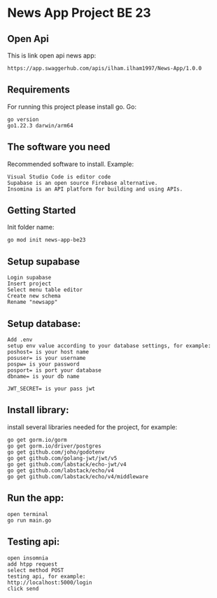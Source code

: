 # News App Project BE 23

## Open Api 
This is link open api news app:
```
https://app.swaggerhub.com/apis/ilham.ilham1997/News-App/1.0.0
```

## Requirements
For running this project please install go. Go:
```
go version
go1.22.3 darwin/arm64
```

## The software you need
Recommended software to install. Example:
```
Visual Studio Code is editor code
Supabase is an open source Firebase alternative.
Insomina is an API platform for building and using APIs.
```

## Getting Started
Init folder name:
```
go mod init news-app-be23
```

## Setup supabase
```
Login supabase
Insert project
Select menu table editor
Create new schema
Rename "newsapp"
```

## Setup database:
```
Add .env
setup env value according to your database settings, for example:
poshost= is your host name
posuser= is your username
pospw= is your password
posport= is port your database
dbname= is your db name

JWT_SECRET= is your pass jwt
```

## Install library:
install several libraries needed for the project, for example:
```
go get gorm.io/gorm
go get gorm.io/driver/postgres
go get github.com/joho/godotenv
go get github.com/golang-jwt/jwt/v5
go get github.com/labstack/echo-jwt/v4
go get github.com/labstack/echo/v4
go get github.com/labstack/echo/v4/middleware
```

## Run the app:
```
open terminal
go run main.go
```

## Testing api:
```
open insomnia
add htpp request
select method POST 
testing api, for example:
http://localhost:5000/login
click send
```